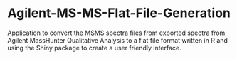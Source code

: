 # Agilent-MS-MS-Flat-File-Generation
Application to convert the MSMS spectra files from exported spectra from Agilent MassHunter Qualitative Analysis to a flat file format written in R and using the Shiny package to create a user friendly interface.
